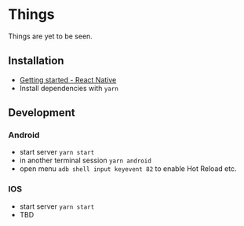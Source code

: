# Things

Things are yet to be seen.

## Installation

- [Getting started - React Native](https://facebook.github.io/react-native/docs/getting-started.html)
- Install dependencies with `yarn`

## Development

### Android
- start server `yarn start`
- in another terminal session `yarn android`
- open menu `adb shell input keyevent 82` to enable Hot Reload etc.

### IOS
- start server `yarn start`
- TBD

